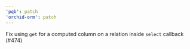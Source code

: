 ```yaml
---
'pqb': patch
'orchid-orm': patch
---
```


Fix using `get` for a computed column on a relation inside `select` callback (#474)
